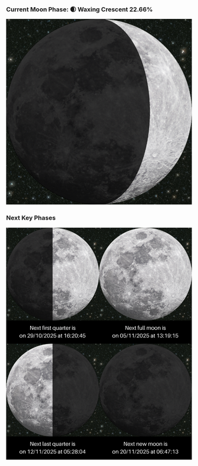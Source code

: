 ### Current Moon Phase: 🌒 Waxing Crescent 22.66%
![Moon Phase](moonphase.png)
### Next Key Phases
![Gallery](gallery.png)